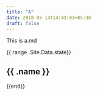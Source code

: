 ```yaml
---
title: "A"
date: 2018-05-14T14:43:03+05:30
draft: false
---
```

This is a.md

{{ range .Site.Data.state}}
	<h2>{{ .name }}</h2>
{{end}}

